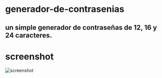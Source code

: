 # generador-de-contrasenias
## un simple generador de contraseñas de 12, 16 y 24 caracteres.
# screenshot
![screenshot](https://user-images.githubusercontent.com/107710139/218372852-38257802-1dc1-44bd-9f49-e5206c4d3976.png)
